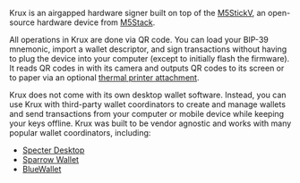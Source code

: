 Krux is an airgapped hardware signer built on top of the [M5StickV](https://shop.m5stack.com/products/stickv), an open-source hardware device from [M5Stack](https://m5stack.com/about-us).

All operations in Krux are done via QR code. You can load your BIP-39 mnemonic, import a wallet descriptor, and sign transactions without having to plug the device into your computer (except to initially flash the firmware). It reads QR codes in with its camera and outputs QR codes to its screen or to paper via an optional [thermal printer attachment](../getting-started/printing).

Krux does not come with its own desktop wallet software. Instead, you can use Krux with third-party wallet coordinators to create and manage wallets and send transactions from your computer or mobile device while keeping your keys offline. Krux was built to be vendor agnostic and works with many popular wallet coordinators, including:

- [Specter Desktop](https://specter.solutions/)
- [Sparrow Wallet](https://www.sparrowwallet.com/)
- [BlueWallet](https://bluewallet.io/)
